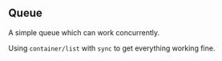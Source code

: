 ## Queue

A simple queue which can work concurrently. 

Using `container/list` with `sync` to get everything working fine.

